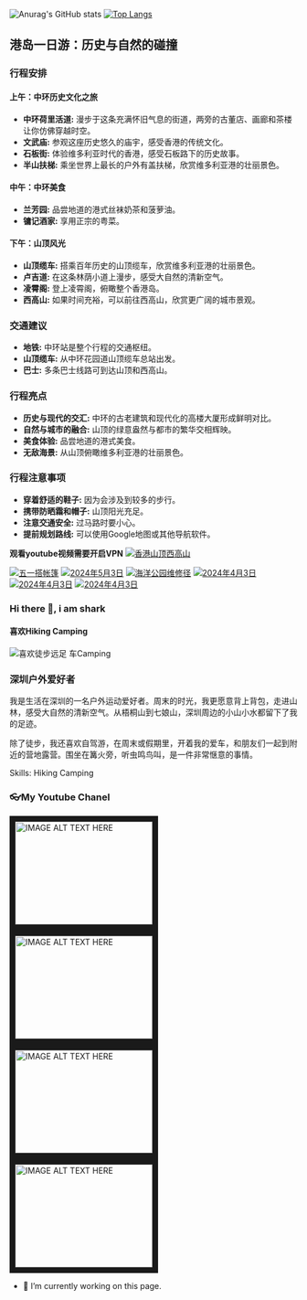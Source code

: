 ![Anurag's GitHub stats](https://github-readme-stats.vercel.app/api?username=sharkchow&theme=highcontrast&show_icons=true)   [![Top Langs](https://github-readme-stats.vercel.app/api/top-langs/?username=sharkchow&layout=donut)](https://github.com/sharkchow/github-readme-stats)
## 港岛一日游：历史与自然的碰撞

### 行程安排

#### 上午：中环历史文化之旅
* **中环荷里活道:** 漫步于这条充满怀旧气息的街道，两旁的古董店、画廊和茶楼让你仿佛穿越时空。
* **文武庙:** 参观这座历史悠久的庙宇，感受香港的传统文化。
* **石板街:** 体验维多利亚时代的香港，感受石板路下的历史故事。
* **半山扶梯:** 乘坐世界上最长的户外有盖扶梯，欣赏维多利亚港的壮丽景色。

#### 中午：中环美食
* **兰芳园:** 品尝地道的港式丝袜奶茶和菠萝油。
* **镛记酒家:** 享用正宗的粤菜。

#### 下午：山顶风光
* **山顶缆车:** 搭乘百年历史的山顶缆车，欣赏维多利亚港的壮丽景色。
* **卢吉道:** 在这条林荫小道上漫步，感受大自然的清新空气。
* **凌霄阁:** 登上凌霄阁，俯瞰整个香港岛。
* **西高山:** 如果时间充裕，可以前往西高山，欣赏更广阔的城市景观。

### 交通建议
* **地铁:** 中环站是整个行程的交通枢纽。
* **山顶缆车:** 从中环花园道山顶缆车总站出发。
* **巴士:** 多条巴士线路可到达山顶和西高山。

### 行程亮点
* **历史与现代的交汇:** 中环的古老建筑和现代化的高楼大厦形成鲜明对比。
* **自然与城市的融合:** 山顶的绿意盎然与都市的繁华交相辉映。
* **美食体验:** 品尝地道的港式美食。
* **无敌海景:** 从山顶俯瞰维多利亚港的壮丽景色。

### 行程注意事项
* **穿着舒适的鞋子:** 因为会涉及到较多的步行。
* **携带防晒霜和帽子:** 山顶阳光充足。
* **注意交通安全:** 过马路时要小心。
* **提前规划路线:** 可以使用Google地图或其他导航软件。

**观看youtube视频需要开启VPN**
[![香港山顶西高山](https://i.ytimg.com/vi/cptY-j2z-WE/maxresdefault.jpg)](https://youtu.be/cptY-j2z-WE?si=QBrq2vV5o9n4EngD "香港山顶西高山")

<!-- BEGIN YOUTUBE-CARDS -->
[![五一搭帐篷](https://ytcards.demolab.com/?id=Sjk-ho6hqnQ&title=%E4%BA%94%E4%B8%80%E6%90%AD%E5%B8%90%E7%AF%B7&lang=en&timestamp=1715157730&background_color=%230d1117&title_color=%23ffffff&stats_color=%23dedede&max_title_lines=1&width=250&border_radius=5 "五一搭帐篷")](https://www.youtube.com/watch?v=Sjk-ho6hqnQ)
[![2024年5月3日](https://ytcards.demolab.com/?id=7SPhvuTyORk&title=2024%E5%B9%B45%E6%9C%883%E6%97%A5&lang=en&timestamp=1714676011&background_color=%230d1117&title_color=%23ffffff&stats_color=%23dedede&max_title_lines=1&width=250&border_radius=5 "2024年5月3日")](https://www.youtube.com/watch?v=7SPhvuTyORk)
[![海洋公园维修径](https://ytcards.demolab.com/?id=EYbEXIW3ksQ&title=%E6%B5%B7%E6%B4%8B%E5%85%AC%E5%9B%AD%E7%BB%B4%E4%BF%AE%E5%BE%84&lang=en&timestamp=1714381619&background_color=%230d1117&title_color=%23ffffff&stats_color=%23dedede&max_title_lines=1&width=250&border_radius=5 "海洋公园维修径")](https://www.youtube.com/watch?v=EYbEXIW3ksQ)
[![2024年4月3日](https://ytcards.demolab.com/?id=17Pox2XFODw&title=2024%E5%B9%B44%E6%9C%883%E6%97%A5&lang=en&timestamp=1712134544&background_color=%230d1117&title_color=%23ffffff&stats_color=%23dedede&max_title_lines=1&width=250&border_radius=5 "2024年4月3日")](https://www.youtube.com/watch?v=17Pox2XFODw)
[![2024年4月3日](https://ytcards.demolab.com/?id=O6YXNLk0RYg&title=2024%E5%B9%B44%E6%9C%883%E6%97%A5&lang=en&timestamp=1712128028&background_color=%230d1117&title_color=%23ffffff&stats_color=%23dedede&max_title_lines=1&width=250&border_radius=5 "2024年4月3日")](https://www.youtube.com/watch?v=O6YXNLk0RYg)
[![2024年4月3日](https://ytcards.demolab.com/?id=myqygdP6Fc4&title=2024%E5%B9%B44%E6%9C%883%E6%97%A5&lang=en&timestamp=1712126687&background_color=%230d1117&title_color=%23ffffff&stats_color=%23dedede&max_title_lines=1&width=250&border_radius=5 "2024年4月3日")](https://www.youtube.com/watch?v=myqygdP6Fc4)
<!-- END YOUTUBE-CARDS -->


### Hi there 👋, i am shark
#### 喜欢Hiking Camping 
![喜欢徒步远足 车Camping](https://telegra.ph/file/90b095359077bfdf6fd72.png)

### 深圳户外爱好者

我是生活在深圳的一名户外运动爱好者。周末的时光，我更愿意背上背包，走进山林，感受大自然的清新空气。从梧桐山到七娘山，深圳周边的小山小水都留下了我的足迹。

除了徒步，我还喜欢自驾游，在周末或假期里，开着我的爱车，和朋友们一起到附近的营地露营。围坐在篝火旁，听虫鸣鸟叫，是一件非常惬意的事情。

Skills: Hiking Camping 

### 👓My Youtube Chanel
<a href="https://www.youtube.com/watch?v=15cPvCA-HKw
" target="_blank"><img src="http://img.youtube.com/vi/15cPvCA-HKw/0.jpg" 
alt="IMAGE ALT TEXT HERE" width="240" height="180" border="10" /></a>
<a href="https://www.youtube.com/watch?v=4qBjZtEAO5E
" target="_blank"><img src="http://img.youtube.com/vi/4qBjZtEAO5E/0.jpg" 
alt="IMAGE ALT TEXT HERE" width="240" height="180" border="10" /></a>
<a href="https://www.youtube.com/watch?v=L1Laqzoih_o
" target="_blank"><img src="http://img.youtube.com/vi/L1Laqzoih_o/0.jpg" 
alt="IMAGE ALT TEXT HERE" width="240" height="180" border="10" /></a>
<a href="https://www.youtube.com/watch?v=pBbLvDnNyhY
" target="_blank"><img src="http://img.youtube.com/vi/pBbLvDnNyhY/0.jpg" 
alt="IMAGE ALT TEXT HERE" width="240" height="180" border="10" /></a>
- 🔭 I’m currently working on this page. 





